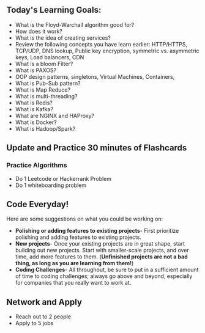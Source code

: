 ## Today's Learning Goals:

- What is the Floyd-Warchall algorithm good for?
- How does it work?
- What is the idea of creating services?
- Review the following concepts you have learn earlier: HTTP/HTTPS, TCP/UDP, DNS lookup, Public key encryption, symmetric vs. asymmetric keys, Load balancers, CDN
- What is a bloom Filter?
- What is PAXOS?
- OOP design patterns, singletons, Virtual Machines, Containers,
- What is Pub-Sub pattern?
- What is Map Reduce?
- What is multi-threading?
- What is Redis?
- What is Kafka?
- What are NGINX and HAProxy?
- What is Docker?
- What is Hadoop/Spark?

## Update and Practice 30 minutes of Flashcards

### Practice Algorithms
* Do 1 Leetcode or Hackerrank Problem
* Do 1 whiteboarding problem

## Code Everyday!

Here are some suggestions on what you could be working on:

* **Polishing or adding features to existing projects**- First prioritize polishing and adding features to existing projects.
* **New projects**- Once your existing projects are in great shape, start building out new projects. Start with smaller-scale projects, and over time, add more features to them. (**Unfinished projects are not a bad thing, as long as you are learning from them!**)
* **Coding Challenges**- All throughout, be sure to put in a sufficient amount of time to coding challenges; always go above and beyond, especially for companies that you really want to work at.

## Network and Apply

* Reach out to 2 people
* Apply to 5 jobs